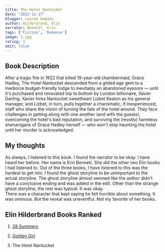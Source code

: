 ```yaml
---
title: The Hotel Nantucket
date: "2022-11-27"
blogger: Lauren Hamann
author: Hilderbrand, Elin
narrator: Bennett, Erin
tags: ['Fiction', 'Romance']
image: 1.jpg
rating: 3
omit: false
---
```


## Book Description

After a tragic fire in 1922 that killed 19-year-old chambermaid, Grace Hadley, The Hotel Nantucket descended from a gilded age gem to a mediocre budget-friendly lodge to inevitably an abandoned eyesore — until it's purchased and renovated top to bottom by London billionaire, Xavier Darling.  Xavier hires Nantucket sweetheart Lizbet Keaton as his general manager, and Lizbet, in turn, pulls together a charismatic, if inexperienced, staff who share the vision of turning the fate of the hotel around. They face challenges in getting along with one another (and with the guests), overcoming the hotel's bad reputation, and surviving the (mostly) harmless shenanigans of Grace Hadley herself — who won't stop haunting the hotel until her murder is acknowledged.




## My thoughts

As always, I listened to this book. I found the narrator to be okay. I have heard her before. Her name is Erin Bennett. She did the other two Elin books I had listened to. Out of the three books, I have listened to this was the hardest to get into. I found the ghost storyline to be unimportant to the actual storyline. The ghost storyline almost seemed like the author didn't have a conclusive ending and was added in the edit. Other than the strange ghost storyline, the rest was typical. It was okay. <br />
There was a character that kept saying he felt horrible about something. It was ominous. But the reveal was uneventful. Not my favorite of her books.



## Elin Hilderbrand Books Ranked

1. [28 Summers](/reviews/28Summers/)

2. [Golden Girl](/reviews/Golden%20Girl/)

3. The Hotel Nantucket